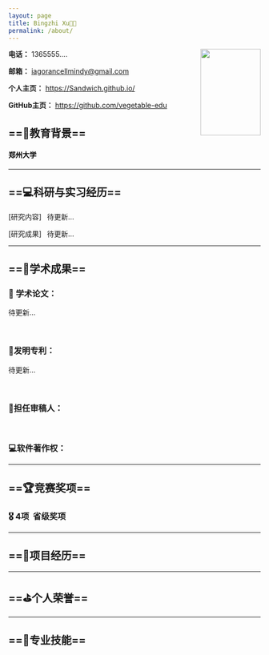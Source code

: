 ```yaml
---
layout: page
title: Bingzhi Xu👨‍💻
permalink: /about/
---
```


<img align="right" src="https://peninsulazyf.github.io/images/id.jpg" width=120 height=173  style="max-width: 100%;">

**电话：** 1365555....

**邮箱：** <iagorancellmindy@gmail.com>

**个人主页：** <https://Sandwich.github.io/>

**GitHub主页：** <https://github.com/vegetable-edu>


## ==🏢教育背景==

<h4 style="display: flex;justify-content: space-between; color: black;">
<span>郑州大学</span> 
</h4>



  
---

## ==💻科研与实习经历==


[研究内容] &ensp;待更新...

[研究成果] &ensp;待更新...

---
## ==📑学术成果==

### 📜 **学术论文：**

待更新...

<br/>

### 🧬**发明专利：**

待更新...

<br/>

### 📃**担任审稿人：**

<br/>

### 💻**软件著作权：**


---

## ==🏆竞赛奖项==



### 🎖️ **4项&nbsp;&nbsp;省级奖项**


---

## ==🚀项目经历==

  

---

## ==⛳个人荣誉==


---

## ==🔧专业技能==

